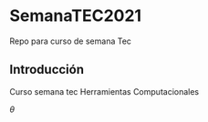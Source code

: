 # SemanaTEC2021
Repo para curso de semana Tec 

## Introducción
Curso semana tec Herramientas Computacionales

$\theta$
